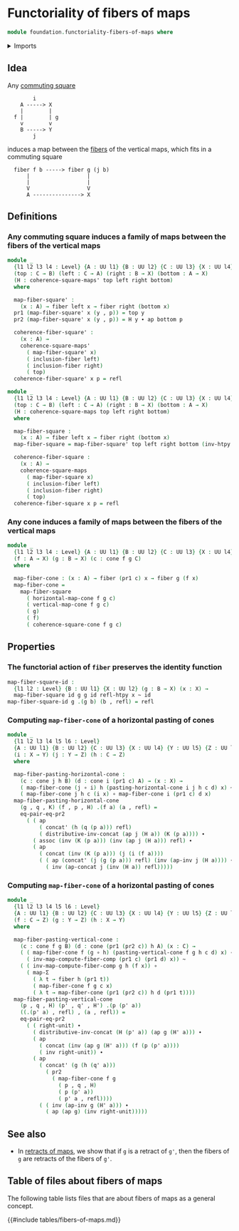 # Functoriality of fibers of maps

```agda
module foundation.functoriality-fibers-of-maps where
```

<details><summary>Imports</summary>

```agda
open import foundation.action-on-identifications-functions
open import foundation.cones-over-cospans
open import foundation.dependent-pair-types
open import foundation.universe-levels

open import foundation-core.commuting-squares-of-maps
open import foundation-core.equality-dependent-pair-types
open import foundation-core.fibers-of-maps
open import foundation-core.function-types
open import foundation-core.functoriality-dependent-pair-types
open import foundation-core.homotopies
open import foundation-core.identity-types
```

</details>

## Idea

Any [commuting square](foundation-core.commuting-squares-of-maps.md)

```text
        i
    A -----> X
    |        |
  f |        | g
    v        v
    B -----> Y
        j
```

induces a map between the [fibers](foundation-core.fibers-of-maps.md) of the
vertical maps, which fits in a commuting square

```text
  fiber f b -----> fiber g (j b)
      |                  |
      |                  |
      V                  V
      A ---------------> X
```

## Definitions

### Any commuting square induces a family of maps between the fibers of the vertical maps

```agda
module _
  {l1 l2 l3 l4 : Level} {A : UU l1} {B : UU l2} {C : UU l3} {X : UU l4}
  (top : C → B) (left : C → A) (right : B → X) (bottom : A → X)
  (H : coherence-square-maps' top left right bottom)
  where

  map-fiber-square' :
    (x : A) → fiber left x → fiber right (bottom x)
  pr1 (map-fiber-square' x (y , p)) = top y
  pr2 (map-fiber-square' x (y , p)) = H y ∙ ap bottom p

  coherence-fiber-square' :
    (x : A) →
    coherence-square-maps'
      ( map-fiber-square' x)
      ( inclusion-fiber left)
      ( inclusion-fiber right)
      ( top)
  coherence-fiber-square' x p = refl

module _
  {l1 l2 l3 l4 : Level} {A : UU l1} {B : UU l2} {C : UU l3} {X : UU l4}
  (top : C → B) (left : C → A) (right : B → X) (bottom : A → X)
  (H : coherence-square-maps top left right bottom)
  where

  map-fiber-square :
    (x : A) → fiber left x → fiber right (bottom x)
  map-fiber-square = map-fiber-square' top left right bottom (inv-htpy H)

  coherence-fiber-square :
    (x : A) →
    coherence-square-maps
      ( map-fiber-square x)
      ( inclusion-fiber left)
      ( inclusion-fiber right)
      ( top)
  coherence-fiber-square x p = refl
```

### Any cone induces a family of maps between the fibers of the vertical maps

```agda
module _
  {l1 l2 l3 l4 : Level} {A : UU l1} {B : UU l2} {C : UU l3} {X : UU l4}
  (f : A → X) (g : B → X) (c : cone f g C)
  where

  map-fiber-cone : (x : A) → fiber (pr1 c) x → fiber g (f x)
  map-fiber-cone =
    map-fiber-square
      ( horizontal-map-cone f g c)
      ( vertical-map-cone f g c)
      ( g)
      ( f)
      ( coherence-square-cone f g c)
```

## Properties

### The functorial action of `fiber` preserves the identity function

```agda
map-fiber-square-id :
  {l1 l2 : Level} {B : UU l1} {X : UU l2} (g : B → X) (x : X) →
  map-fiber-square id g g id refl-htpy x ~ id
map-fiber-square-id g .(g b) (b , refl) = refl
```

### Computing `map-fiber-cone` of a horizontal pasting of cones

```agda
module _
  {l1 l2 l3 l4 l5 l6 : Level}
  {A : UU l1} {B : UU l2} {C : UU l3} {X : UU l4} {Y : UU l5} {Z : UU l6}
  (i : X → Y) (j : Y → Z) (h : C → Z)
  where

  map-fiber-pasting-horizontal-cone :
    (c : cone j h B) (d : cone i (pr1 c) A) → (x : X) →
    ( map-fiber-cone (j ∘ i) h (pasting-horizontal-cone i j h c d) x) ~
    ( map-fiber-cone j h c (i x) ∘ map-fiber-cone i (pr1 c) d x)
  map-fiber-pasting-horizontal-cone
    (g , q , K) (f , p , H) .(f a) (a , refl) =
    eq-pair-eq-pr2
      ( ( ap
          ( concat' (h (q (p a))) refl)
          ( distributive-inv-concat (ap j (H a)) (K (p a)))) ∙
        ( assoc (inv (K (p a))) (inv (ap j (H a))) refl) ∙
        ( ap
          ( concat (inv (K (p a))) (j (i (f a))))
          ( ( ap (concat' (j (g (p a))) refl) (inv (ap-inv j (H a)))) ∙
            ( inv (ap-concat j (inv (H a)) refl)))))
```

### Computing `map-fiber-cone` of a horizontal pasting of cones

```agda
module _
  {l1 l2 l3 l4 l5 l6 : Level}
  {A : UU l1} {B : UU l2} {C : UU l3} {X : UU l4} {Y : UU l5} {Z : UU l6}
  (f : C → Z) (g : Y → Z) (h : X → Y)
  where

  map-fiber-pasting-vertical-cone :
    (c : cone f g B) (d : cone (pr1 (pr2 c)) h A) (x : C) →
    ( ( map-fiber-cone f (g ∘ h) (pasting-vertical-cone f g h c d) x) ∘
      ( inv-map-compute-fiber-comp (pr1 c) (pr1 d) x)) ~
    ( ( inv-map-compute-fiber-comp g h (f x)) ∘
      ( map-Σ
        ( λ t → fiber h (pr1 t))
        ( map-fiber-cone f g c x)
        ( λ t → map-fiber-cone (pr1 (pr2 c)) h d (pr1 t))))
  map-fiber-pasting-vertical-cone
    (p , q , H) (p' , q' , H') .(p (p' a))
    ((.(p' a) , refl) , (a , refl)) =
    eq-pair-eq-pr2
      ( ( right-unit) ∙
        ( distributive-inv-concat (H (p' a)) (ap g (H' a))) ∙
        ( ap
          ( concat (inv (ap g (H' a))) (f (p (p' a))))
          ( inv right-unit)) ∙
        ( ap
          ( concat' (g (h (q' a)))
            ( pr2
              ( map-fiber-cone f g
                ( p , q , H)
                ( p (p' a))
                ( p' a , refl))))
          ( ( inv (ap-inv g (H' a))) ∙
            ( ap (ap g) (inv right-unit)))))
```

## See also

- In [retracts of maps](foundation.retracts-of-maps.md), we show that if `g` is
  a retract of `g'`, then the fibers of `g` are retracts of the fibers of `g'`.

## Table of files about fibers of maps

The following table lists files that are about fibers of maps as a general
concept.

{{#include tables/fibers-of-maps.md}}
